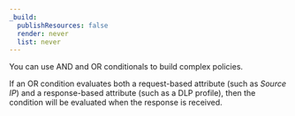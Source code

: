 ```yaml
---
_build:
  publishResources: false
  render: never
  list: never
---
```


You can use AND and OR conditionals to build complex policies.

If an OR condition evaluates both a request-based attribute (such as _Source IP_) and a response-based attribute (such as a DLP profile), then the condition will be evaluated when the response is received.
